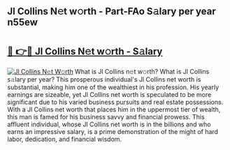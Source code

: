 ## Jl Collins N𝚎t w𝚘rth - Part-FAo S𝚊lary per year n55ew

# <h2><a href="http://gc26igy.nevu.top/?p=Jl+Collins">🔗 👉🔴 Jl Collins N𝚎t w𝚘rth - S𝚊lary</a></h2>

[![Jl Collins N𝚎t W𝚘rth](https://i.imgur.com/Oavwk0R.jpeg)](http://gc26igy.nevu.top/?p=Jl+Collins)
What is Jl Collins n𝚎t w𝚘rth? What is Jl Collins s𝚊lary per year?
This prosperous individual's Jl Collins net worth is substantial, making him one of the wealthiest in his profession. His yearly earnings are sizeable, yet Jl Collins net worth is speculated to be more significant due to his varied business pursuits and real estate possessions. With a Jl Collins net worth that places him in the uppermost tier of wealth, this man is famed for his business savvy and financial prowess. This affluent individual, whose Jl Collins net worth is in the billions and who earns an impressive salary, is a prime demonstration of the might of hard labor, dedication, and financial wisdom.
